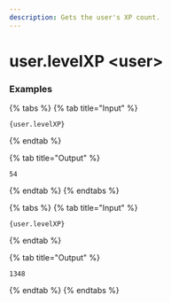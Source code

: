 ```yaml
---
description: Gets the user's XP count.
---
```


# user.levelXP &lt;user>

### Examples

{% tabs %}
{% tab title="Input" %}

```text
{user.levelXP}
```

{% endtab %}

{% tab title="Output" %}

```text
54
```

{% endtab %}
{% endtabs %}

{% tabs %}
{% tab title="Input" %}

```text
{user.levelXP}
```

{% endtab %}

{% tab title="Output" %}

```text
1348
```

{% endtab %}
{% endtabs %}
